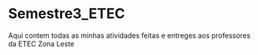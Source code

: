 # Semestre3_ETEC

Aqui contem todas as minhas atividades feitas e entreges aos professores da ETEC Zona Leste
